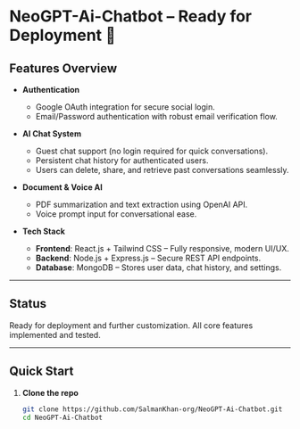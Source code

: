 # NeoGPT-Ai-Chatbot – Ready for Deployment 🚀

## Features Overview

- **Authentication**
  - Google OAuth integration for secure social login.
  - Email/Password authentication with robust email verification flow.

- **AI Chat System**
  - Guest chat support (no login required for quick conversations).
  - Persistent chat history for authenticated users.
  - Users can delete, share, and retrieve past conversations seamlessly.

- **Document & Voice AI**
  - PDF summarization and text extraction using OpenAI API.
  - Voice prompt input for conversational ease.

- **Tech Stack**
  - **Frontend**: React.js + Tailwind CSS – Fully responsive, modern UI/UX.
  - **Backend**: Node.js + Express.js – Secure REST API endpoints.
  - **Database**: MongoDB – Stores user data, chat history, and settings.

---

## Status

Ready for deployment and further customization. All core features implemented and tested.

---

## Quick Start

1. **Clone the repo**
   ```bash
   git clone https://github.com/SalmanKhan-org/NeoGPT-Ai-Chatbot.git
   cd NeoGPT-Ai-Chatbot
